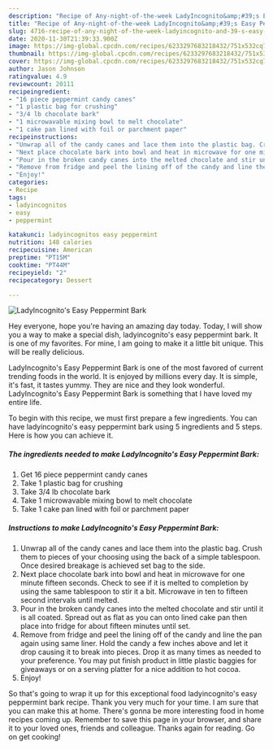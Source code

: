 ```yaml
---
description: "Recipe of Any-night-of-the-week LadyIncognito&amp;#39;s Easy Peppermint Bark"
title: "Recipe of Any-night-of-the-week LadyIncognito&amp;#39;s Easy Peppermint Bark"
slug: 4716-recipe-of-any-night-of-the-week-ladyincognito-and-39-s-easy-peppermint-bark
date: 2020-11-30T21:39:33.900Z
image: https://img-global.cpcdn.com/recipes/6233297683218432/751x532cq70/ladyincognitos-easy-peppermint-bark-recipe-main-photo.jpg
thumbnail: https://img-global.cpcdn.com/recipes/6233297683218432/751x532cq70/ladyincognitos-easy-peppermint-bark-recipe-main-photo.jpg
cover: https://img-global.cpcdn.com/recipes/6233297683218432/751x532cq70/ladyincognitos-easy-peppermint-bark-recipe-main-photo.jpg
author: Jason Johnson
ratingvalue: 4.9
reviewcount: 20111
recipeingredient:
- "16 piece peppermint candy canes"
- "1 plastic bag for crushing"
- "3/4 lb chocolate bark"
- "1 microwavable mixing bowl to melt chocolate"
- "1 cake pan lined with foil or parchment paper"
recipeinstructions:
- "Unwrap all of the candy canes and lace them into the plastic bag. Crush them to pieces of your choosing using the back of a simple tablespoon. Once desired breakage is achieved set bag to the side."
- "Next place chocolate bark into bowl and heat in microwave for one minute fifteen seconds. Check to see if it is melted to completion by using the same tablespoon to stir it a bit. Microwave in ten to fifteen second intervals until melted."
- "Pour in the broken candy canes into the melted chocolate and stir until it is all coated. Spread out as flat as you can onto lined cake pan then place into fridge for about fifteen minutes until set."
- "Remove from fridge and peel the lining off of the candy and line the pan again using same liner. Hold the candy a few inches above and let it drop causing it to break into pieces. Drop it as many times as needed to your preference. You may put finish product in little plastic baggies for giveaways or on a serving platter for a nice addition to hot cocoa."
- "Enjoy!"
categories:
- Recipe
tags:
- ladyincognitos
- easy
- peppermint

katakunci: ladyincognitos easy peppermint 
nutrition: 148 calories
recipecuisine: American
preptime: "PT15M"
cooktime: "PT44M"
recipeyield: "2"
recipecategory: Dessert

---
```



![LadyIncognito&#39;s Easy Peppermint Bark](https://img-global.cpcdn.com/recipes/6233297683218432/751x532cq70/ladyincognitos-easy-peppermint-bark-recipe-main-photo.jpg)

Hey everyone, hope you're having an amazing day today. Today, I will show you a way to make a special dish, ladyincognito&#39;s easy peppermint bark. It is one of my favorites. For mine, I am going to make it a little bit unique. This will be really delicious.

LadyIncognito&#39;s Easy Peppermint Bark is one of the most favored of current trending foods in the world. It is enjoyed by millions every day. It is simple, it's fast, it tastes yummy. They are nice and they look wonderful. LadyIncognito&#39;s Easy Peppermint Bark is something that I have loved my entire life.




To begin with this recipe, we must first prepare a few ingredients. You can have ladyincognito&#39;s easy peppermint bark using 5 ingredients and 5 steps. Here is how you can achieve it.

<!--inarticleads1-->

##### The ingredients needed to make LadyIncognito&#39;s Easy Peppermint Bark:

1. Get 16 piece peppermint candy canes
1. Take 1 plastic bag for crushing
1. Take 3/4 lb chocolate bark
1. Take 1 microwavable mixing bowl to melt chocolate
1. Take 1 cake pan lined with foil or parchment paper




<!--inarticleads2-->

##### Instructions to make LadyIncognito&#39;s Easy Peppermint Bark:

1. Unwrap all of the candy canes and lace them into the plastic bag. Crush them to pieces of your choosing using the back of a simple tablespoon. Once desired breakage is achieved set bag to the side.
1. Next place chocolate bark into bowl and heat in microwave for one minute fifteen seconds. Check to see if it is melted to completion by using the same tablespoon to stir it a bit. Microwave in ten to fifteen second intervals until melted.
1. Pour in the broken candy canes into the melted chocolate and stir until it is all coated. Spread out as flat as you can onto lined cake pan then place into fridge for about fifteen minutes until set.
1. Remove from fridge and peel the lining off of the candy and line the pan again using same liner. Hold the candy a few inches above and let it drop causing it to break into pieces. Drop it as many times as needed to your preference. You may put finish product in little plastic baggies for giveaways or on a serving platter for a nice addition to hot cocoa.
1. Enjoy!




So that's going to wrap it up for this exceptional food ladyincognito&#39;s easy peppermint bark recipe. Thank you very much for your time. I am sure that you can make this at home. There's gonna be more interesting food in home recipes coming up. Remember to save this page in your browser, and share it to your loved ones, friends and colleague. Thanks again for reading. Go on get cooking!
